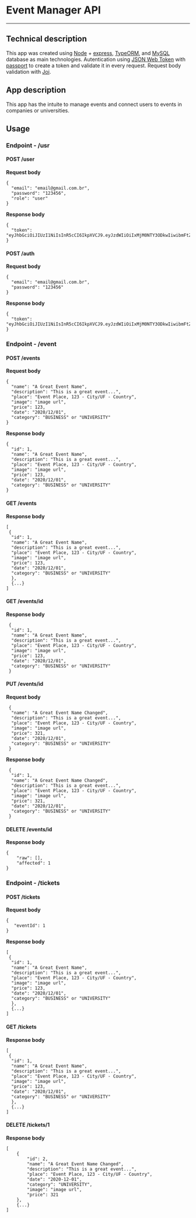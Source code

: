 # Event Manager API
____
## Technical description

This app was created using [Node](https://nodejs.org/en/) + [express](https://expressjs.com/pt-br/), [TypeORM](https://typeorm.io/), and [MySQL](https://www.mysql.com/) database as main technologies.
Autentication using [JSON Web Token](jwt.io) with [passport](http://www.passportjs.org/packages/passport-jwt/) to create a token and validate it in every request.
Request body validation with [Joi](https://joi.dev/).

## App description

This app has the intuite to manage events and connect users to events in companies or universities.

## Usage

### Endpoint - /usr

#### POST /user

**Request body**

```
{
  "email": "email@gmail.com.br",
  "password": "123456",
  "role": "user"
}
```

**Response body**

```
{
  "token": "eyJhbGciOiJIUzI1NiIsInR5cCI6IkpXVCJ9.eyJzdWIiOiIxMjM0NTY3ODkwIiwibmFtZSI6IkpvaG4gRG9lIiwiaWF0IjoxNTE2MjM5MDIyfQ.SflKxwRJSMeKKF2QT4fwpMeJf36POk6yJV_adQssw5c"
}
```

#### POST /auth

**Request body**

```
{
  "email": "email@gmail.com.br",
  "password": "123456"
}
```

**Response body**

```
{
  "token": "eyJhbGciOiJIUzI1NiIsInR5cCI6IkpXVCJ9.eyJzdWIiOiIxMjM0NTY3ODkwIiwibmFtZSI6IkpvaG4gRG9lIiwiaWF0IjoxNTE2MjM5MDIyfQ.SflKxwRJSMeKKF2QT4fwpMeJf36POk6yJV_adQssw5c"
}
```

### Endpoint - /event

#### POST /events

**Request body**

```
{
  "name": "A Great Event Name",
  "description": "This is a great event...",
  "place": "Event Place, 123 - City/UF - Country",
  "image": "image url",
  "price": 123,
  "date": "2020/12/01",
  "category": "BUSINESS" or "UNIVERSITY"
}
```


**Response body**

```
{
  "id": 1,
  "name": "A Great Event Name",
  "description": "This is a great event...",
  "place": "Event Place, 123 - City/UF - Country",
  "image": "image url",
  "price": 123,
  "date": "2020/12/01",
  "category": "BUSINESS" or "UNIVERSITY"
}
```


#### GET /events

**Response body**

```
[
 {
  "id": 1,
  "name": "A Great Event Name",
  "description": "This is a great event...",
  "place": "Event Place, 123 - City/UF - Country",
  "image": "image url",
  "price": 123,
  "date": "2020/12/01",
  "category": "BUSINESS" or "UNIVERSITY"
  }, 
  {...}
]
```


#### GET /events/id

**Response body**

```
 {
  "id": 1,
  "name": "A Great Event Name",
  "description": "This is a great event...",
  "place": "Event Place, 123 - City/UF - Country",
  "image": "image url",
  "price": 123,
  "date": "2020/12/01",
  "category": "BUSINESS" or "UNIVERSITY"
 }

```


#### PUT /events/id

**Request body**

```
 {
  "name": "A Great Event Name Changed",
  "description": "This is a great event...",
  "place": "Event Place, 123 - City/UF - Country",
  "image": "image url",
  "price": 321,
  "date": "2020/12/01",
  "category": "BUSINESS" or "UNIVERSITY"
 }

```

**Response body**

```
 {
  "id": 1,
  "name": "A Great Event Name Changed",
  "description": "This is a great event...",
  "place": "Event Place, 123 - City/UF - Country",
  "image": "image url",
  "price": 321,
  "date": "2020/12/01",
  "category": "BUSINESS" or "UNIVERSITY"
 }

```


#### DELETE /events/id

**Response body**

```
{
    "raw": [],
    "affected": 1
}
```


### Endpoint - /tickets

#### POST /tickets

**Request body**


```
{
   "eventId": 1
}
```

**Response body**

```
[
 {
  "id": 1,
  "name": "A Great Event Name",
  "description": "This is a great event...",
  "place": "Event Place, 123 - City/UF - Country",
  "image": "image url",
  "price": 123,
  "date": "2020/12/01",
  "category": "BUSINESS" or "UNIVERSITY"
  }, 
  {...}
]
```

#### GET /tickets

**Response body**

```
[
 {
  "id": 1,
  "name": "A Great Event Name",
  "description": "This is a great event...",
  "place": "Event Place, 123 - City/UF - Country",
  "image": "image url",
  "price": 123,
  "date": "2020/12/01",
  "category": "BUSINESS" or "UNIVERSITY"
  }, 
  {...}
]
```

#### DELETE /tickets/1

**Response body**

```
[
    {
        "id": 2,
        "name": "A Great Event Name Changed",
        "description": "This is a great event...",
        "place": "Event Place, 123 - City/UF - Country",
        "date": "2020-12-01",
        "category": "UNIVERSITY",
        "image": "image url",
        "price": 321
    },
    {...}
]
```
